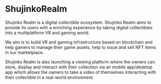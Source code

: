 # ShujinkoRealm

Shujinko Realm is a digital collectible ecosystem. Shujinko Realm aims to provide its users with a enriching experience by taking digital collectibles into a multiplatform VR and gaming world.

We aim is to build VR and gaming infrastructure based on blockchain and help gamers to manage their game assets, help to issue and sell NFT items in our marketplace.

Shujinko Realm is also launching a viewing platform where the owners can store, display and interact with their collection via an mobile app/desktop app which allows the owners to take a video of themselves interacting with their collectible in a real-world environment.
